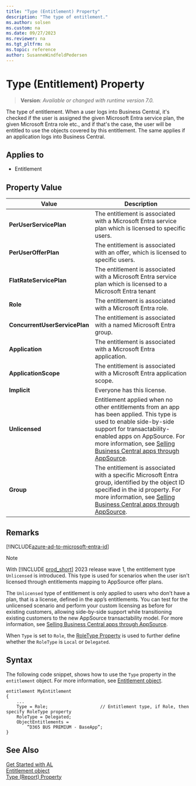 ```yaml
---
title: "Type (Entitlement) Property"
description: "The type of entitlement."
ms.author: solsen
ms.custom: na
ms.date: 09/27/2023
ms.reviewer: na
ms.tgt_pltfrm: na
ms.topic: reference
author: SusanneWindfeldPedersen
---
```


<!-- this topic is manually created, parent node is devenv-type-property.md -->

# Type (Entitlement) Property

> **Version**: _Available or changed with runtime version 7.0._

The type of entitlement. When a user logs into Business Central, it's checked if the user is assigned the given Microsoft Entra service plan, the given Microsoft Entra role etc., and if that's the case, the user will be entitled to use the objects covered by this entitlement. The same applies if an application logs into Business Central.

## Applies to

- Entitlement

## Property Value

|Value|Description|
|-----------|---------------------------------------|
|**PerUserServicePlan**|The entitlement is associated with a Microsoft Entra service plan which is licensed to specific users.|
|**PerUserOfferPlan**|The entitlement is associated with an offer, which is licensed to specific users.|
|**FlatRateServicePlan**|The entitlement is associated with a Microsoft Entra service plan which is licensed to a Microsoft Entra tenant|
|**Role**|The entitlement is associated with a Microsoft Entra role.|
|**ConcurrentUserServicePlan**|The entitlement is associated with a named Microsoft Entra group.|
|**Application**|The entitlement is associated with a Microsoft Entra application.|
|**ApplicationScope**|The entitlement is associated with a Microsoft Entra application scope.|
|**Implicit**|Everyone has this license.|
|**Unlicensed**|Entitlement applied when no other entitlements from an app has been applied. This type is used to enable side-by-side support for transactability-enabled apps on AppSource. For more information, see [Selling Business Central apps through AppSource](../devenv-sell-apps-appsource.md).|
|**Group**|The entitlement is associated with a specific Microsoft Entra group, identified by the object ID specified in the id property. For more information, see [Selling Business Central apps through AppSource](../devenv-sell-apps-appsource.md).|

## Remarks

[!INCLUDE[azure-ad-to-microsoft-entra-id](~/../shared-content/shared/azure-ad-to-microsoft-entra-id.md)]

> [!NOTE]  
> With [!INCLUDE [prod_short](../../includes/prod_short.md)] 2023 release wave 1, the entitlement type `Unlicensed` is introduced. This type is used for scenarios when the user isn't licensed through entitlements mapping to AppSource offer plans. 
> 
> The `Unlicensed` type of entitlement is only applied to users who don't have a plan, that is a license, defined in the app’s entitlements. You can test for the unlicensed scenario and perform your custom licensing as before for existing customers, allowing side-by-side support while transitioning existing customers to the new AppSource transactability model. For more information, see [Selling Business Central apps through AppSource](../devenv-sell-apps-appsource.md).

<!--
> [!NOTE]  
> In the current version of [!INCLUDE [prod_short](../../includes/prod_short.md)] entitlements can only be included with Microsoft apps (enforced by the AppSource cop rules and the technical validation checks that we run for the apps submitted to AppSource). These objects will become available for the ISV apps when we introduce ability to monetize AppSource apps in one of our future releases. For more information, see [Entitlement Object](../devenv-entitlement-object.md). -->

When `Type` is set to `Role`, the [RoleType Property](devenv-roletype-property.md) is used to further define whether the `RoleType` is `Local` or `Delegated`.


## Syntax

The following code snippet, shows how to use the `Type` property in the `entitlement` object. For more information, see [Entitlement object](../devenv-entitlement-object.md).

```al
entitlement MyEntitlement
{
    ...
    Type = Role;                    // Entitlement type, if Role, then specify RoleType property
    RoleType = Delegated;
    ObjectEntitlements = 
        ”D365 BUS PREMIUM - BaseApp”;​
}
```

## See Also

[Get Started with AL](../devenv-get-started.md)  
[Entitlement object](../devenv-entitlement-object.md)  
[Type (Report) Property](devenv-type-report-property.md)  